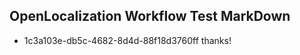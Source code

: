 ## OpenLocalization Workflow Test MarkDown

* 1c3a103e-db5c-4682-8d4d-88f18d3760ff 
thanks!



<!--HONumber=Jan16_HO4-->
